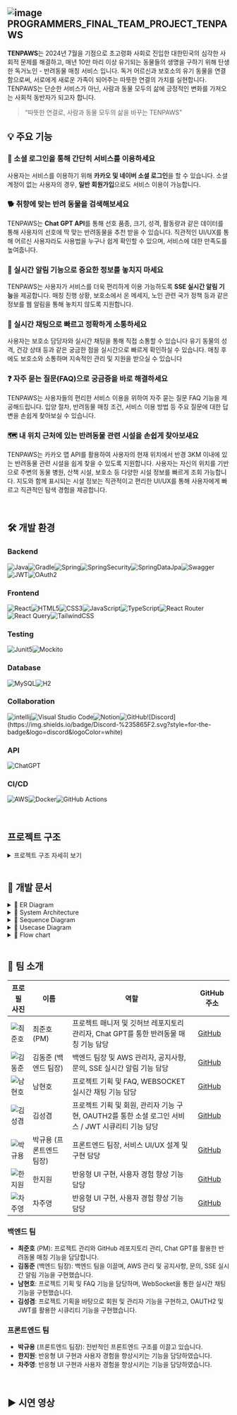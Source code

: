 ## ![image](https://github.com/user-attachments/assets/d8234c5d-5145-41e9-8c7a-4da948e80dce) PROGRAMMERS_FINAL_TEAM_PROJECT_TENPAWS

**TENPAWS**는 2024년 7월을 기점으로 초고령화 사회로 진입한 대한민국의 심각한 사회적 문제를 해결하고, 매년 10만 마리 이상 유기되는 동물들의 생명을 구하기 위해 탄생한 독거노인 - 반려동물 매칭 서비스 입니다. 독거 어르신과 보호소의 유기 동물을 연결함으로써, 서로에게 새로운 가족이 되어주는 따뜻한 연결의 가치를 실현합니다. TENPAWS는 단순한 서비스가 아닌, 사람과 동물 모두의 삶에 긍정적인 변화를 가져오는 사회적 동반자가 되고자 합니다.

> “따뜻한 연결로, 사람과 동물 모두의 삶을 바꾸는 TENPAWS”

## 💡 주요 기능

### 🐾 소셜 로그인을 통해 간단히 서비스를 이용하세요

사용자는 서비스를 이용하기 위해 **카카오 및 네이버 소셜 로그인**을 할 수 있습니다.
소셜 계정이 없는 사용자의 경우, **일반 회원가입**으로도 서비스 이용이 가능합니다.

### 🐕 취향에 맞는 반려 동물을 검색해보세요

TENPAWS는 **Chat GPT API**를 통해 선호 품종, 크기, 성격, 활동량과 같은 데이터를 통해
사용자의 선호에 딱 맞는 반려동물을 추천 받을 수 있습니다.
직관적인 UI/UX를 통해 어르신 사용자라도 사용법을 누구나 쉽게 확인할 수 있으며, 서비스에 대한 만족도를 높여줍니다.

### 🔔 실시간 알림 기능으로 중요한 정보를 놓치지 마세요

TENPAWS는 사용자가 서비스를 더욱 편리하게 이용 가능하도록 **SSE 실시간 알림 기능**을 제공합니다.
매칭 진행 상황, 보호소에서 온 메세지, 노인 관련 국가 정책 등과 같은 정보를 웹 알림을 통해 놓치지 않도록 지원합니다.

### 💬 실시간 채팅으로 빠르고 정확하게 소통하세요

사용자는 보호소 담당자와 실시간 채팅을 통해 직접 소통할 수 있습니다
유기 동물의 성격, 건강 상태 등과 같은 궁금한 점을 실시간으로 빠르게 확인하실 수 있습니다.
매칭 후에도 보호소와 소통하며 지속적인 관리 및 지원을 받으실 수 있습니다

### ❓ 자주 묻는 질문(FAQ)으로 궁금증을 바로 해결하세요
TENPAWS는 사용자들의 편리한 서비스 이용을 위하여 자주 묻는 질문 FAQ 기능을 제공해드립니다.
입양 절차, 반려동물 매칭 조건, 서비스 이용 방법 등 주요 질문에 대한 답변을 손쉽게 찾아보실 수 있습니다.

### 🗺️ 내 위치 근처에 있는 반려동물 관련 시설을 손쉽게 찾아보새요
TENPAWS는 카카오 맵 API를 활용하여 사용자의 현재 위치에서 반경 3KM 이내에 있는 반려동물 관련 시설을 쉽게 찾을 수 있도록 지원합니다.
사용자는 자신의 위치를 기반으로 주변의 동물 병원, 산책 시설, 보호소 등 다양한 시설 정보를 빠르게 조회 가능합니다.
지도와 함께 표시되는 시설 정보는 직관적이고 편리한 UI/UX를 통해 사용자에게 빠르고 직관적인 탐색 경험을 제공합니다.

<br>

## 🛠️ 개발 환경

### Backend
![Java](https://img.shields.io/badge/java-%23ED8B00.svg?style=for-the-badge&logo=openjdk&logoColor=white)![Gradle](https://img.shields.io/badge/Gradle-02303A.svg?style=for-the-badge&logo=Gradle&logoColor=white)![Spring](https://img.shields.io/badge/spring%20boot-%236DB33F.svg?style=for-the-badge&logo=spring&logoColor=white)![SpringSecurity](https://img.shields.io/badge/spring%20security-%230DB33F.svg?style=for-the-badge&logo=springsecurity&logoColor=white)![SpringDataJpa](https://img.shields.io/badge/spring%20data%20jpa-%231DB33F.svg?style=for-the-badge&logo=spring&logoColor=white)![Swagger](https://img.shields.io/badge/Swagger-0?style=for-the-badge&logo=Swagger&logoColor=white&color=%2385EA2D)![JWT](https://img.shields.io/badge/JWT-black?style=for-the-badge&logo=JSON%20web%20tokens)![OAuth2](https://img.shields.io/badge/OAuth2-0?style=for-the-badge&logo=auth0&logoColor=white&color=%23000000)

### Frontend
![React](https://img.shields.io/badge/react-%2320232a.svg?style=for-the-badge&logo=react&logoColor=%2361DAFB)![HTML5](https://img.shields.io/badge/html5-%23E34F26.svg?style=for-the-badge&logo=html5&logoColor=white)![CSS3](https://img.shields.io/badge/css-%231572B6.svg?style=for-the-badge&logo=css3&logoColor=white)![JavaScript](https://img.shields.io/badge/javascript-%23323330.svg?style=for-the-badge&logo=javascript&logoColor=%23F7DF1E)![TypeScript](https://img.shields.io/badge/typescript-%23007ACC.svg?style=for-the-badge&logo=typescript&logoColor=white)![React Router](https://img.shields.io/badge/React_Router-CA4245?style=for-the-badge&logo=react-router&logoColor=white)![React Query](https://img.shields.io/badge/-React%20Query-FF4154?style=for-the-badge&logo=react%20query&logoColor=white)![TailwindCSS](https://img.shields.io/badge/tailwindcss-%2338B2AC.svg?style=for-the-badge&logo=tailwind-css&logoColor=white)

### Testing
![Junit5](https://img.shields.io/badge/Junit5-25A162?style=for-the-badge&logo=junit5&logoColor=white)![Mockito](https://img.shields.io/badge/Mockito-E34F26?style=for-the-badge&logo=mega&logoColor=white)

### Database
![MySQL](https://img.shields.io/badge/mysql-4479A1.svg?style=for-the-badge&logo=mysql&logoColor=white)![H2](https://img.shields.io/badge/H2%20database-00205B?style=for-the-badge&logo=null&logoColor=white)

### Collaboration
![intellij](https://img.shields.io/badge/IntelliJ_IDEA-00415E.svg?style=for-the-badge&logo=intellij-idea&logoColor=white)![Visual Studio Code](https://img.shields.io/badge/Visual%20Studio%20Code-0078d7.svg?style=for-the-badge&logo=visual-studio-code&logoColor=white)![Notion](https://img.shields.io/badge/Notion-000000?style=for-the-badge&logo=notion&logoColor=white)![GitHub](https://img.shields.io/badge/git-F05032?style=for-the-badge&logo=github&logoColor=white")![Discord](https://img.shields.io/badge/Discord-%235865F2.svg?style=for-the-badge&logo=discord&logoColor=white)

### API
![ChatGPT](https://img.shields.io/badge/chatGPT-74aa9c?style=for-the-badge&logo=openai&logoColor=white)

### CI/CD
![AWS](https://img.shields.io/badge/AWS-%23FF9900.svg?style=for-the-badge&logo=amazon-aws&logoColor=white)![Docker](https://img.shields.io/badge/docker-%230db7ed.svg?style=for-the-badge&logo=docker&logoColor=white)![GitHub Actions](https://img.shields.io/badge/github%20actions-%232671E5.svg?style=for-the-badge&logo=githubactions&logoColor=white)

<br>

## 프로젝트 구조

<details>
  <summary>프로젝트 구조 자세히 보기</summary>




</details>

<br>

## 📑 개발 문서

<details>
  <summary>🔗 ER Diagram</summary>


</details>

<details>
  <summary>🔗 System Architecture</summary>

![CICD구조도4 drawio](https://github.com/user-attachments/assets/5bb83df5-3bb0-47cb-905d-9365824f4bff)

</details>

<details>
  <summary>🔗 Sequence Diagram</summary>

<br>

<details>
  <summary>로그인</summary>

</details>

<details>
  <summary>소셜 로그인</summary>

</details>

<details>
  <summary>Jason Web Token</summary>

</details>

<details>
  <summary>반려동물 매칭</summary>

</details>

<details>
  <summary>실시간 알림 전송</summary>


</details>

<details>
  <summary>실시간 채팅 서비스</summary>


</details>

<details>
  <summary>카카오 맵 API</summary>


</details>

</details>

<details>
  <summary>🔗 Usecase Diagram</summary>

</details>

<details>
  <summary>🔗 Flow chart</summary>

</details>

<br>

## 👬 팀 소개

| 프로필 사진                                      | 이름            | 역할                           | GitHub 주소                               |
|-------------------------------------------------|-----------------|--------------------------------|------------------------------------------|
| ![최준호](https://avatars.githubusercontent.com/u/177797252?v=4) | 최준호 (PM)      | 프로젝트 매니저 및 깃허브 레포지토리 관리자, Chat GPT를 통한 반려동물 매칭 기능 담당 | [GitHub](https://github.com/wnsgho)      |
| ![김동준](https://avatars.githubusercontent.com/u/176230828?v=4) | 김동준 (백엔드 팀장) | 백엔드 팀장 및 AWS 관리자, 공지사항, 문의, SSE 실시간 알림 기능 담당 | [GitHub](https://github.com/kimdongjoon-web) |
| ![남현호](https://avatars.githubusercontent.com/u/143480257?v=4) | 남현호           | 프로젝트 기획 및 FAQ, WEBSOCKET 실시간 채팅 기능 담당 | [GitHub](https://github.com/namhyeonh0) |
| ![김성겸](https://avatars.githubusercontent.com/u/177853925?v=4) | 김성겸           | 프로젝트 기획 및 회원, 관리자 기능 구현, OAUTH2를 통한 소셜 로그인 서비스 / JWT 시큐리티 기능 담당 | [GitHub](https://github.com/xxxkyeom) |
| ![박규용](https://avatars.githubusercontent.com/u/119818275?v=4) | 박규용 (프론트엔드 팀장) | 프론트엔드 팀장, 서비스 UI/UX 설계 및 구현 담당 | [GitHub](https://github.com/GGICK) |
| ![한지원](https://avatars.githubusercontent.com/u/145121488?v=4) | 한지원           | 반응형 UI 구현, 사용자 경험 향상 기능 담당 | [GitHub](https://github.com/gomsbft) |
| ![차주영](https://avatars.githubusercontent.com/u/155400101?v=4) | 차주영           | 반응형 UI 구현, 사용자 경험 향상 기능 담당 | [GitHub](https://github.com/woodzverse) |

### 백엔드 팀
- **최준호** (PM): 프로젝트 관리와 GitHub 레포지토리 관리, Chat GPT를 활용한 반려동물 매칭 기능을 담당합니다.
- **김동준** (백엔드 팀장): 백엔드 팀을 이끌며, AWS 관리 및 공지사항, 문의, SSE 실시간 알림 기능을 구현했습니다.
- **남현호**: 프로젝트 기획 및 FAQ 기능을 담당하며, WebSocket을 통한 실시간 채팅 기능을 구현했습니다.
- **김성겸**: 프로젝트 기획을 바탕으로 회원 및 관리자 기능을 구현하고, OAUTH2 및 JWT를 활용한 시큐리티 기능을 구현했습니다.

### 프론트엔드 팀
- **박규용** (프론트엔드 팀장): 전반적인 프론트엔드 구조를 이끌고 있습니다.
- **한지원**: 반응형 UI 구현과 사용자 경험을 향상시키는 기능을 담당하였습니다.
- **차주영**: 반응형 UI 구현과 사용자 경험을 향상시키는 기능을 담당하였습니다.

<br>

## ▶️ 시연 영상
